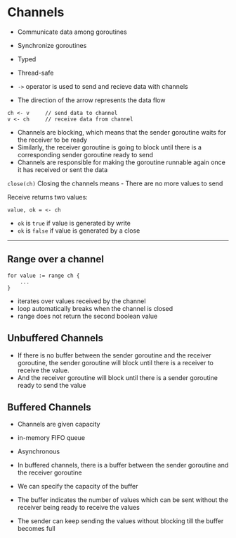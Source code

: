 # Channels

- Communicate data among goroutines
- Synchronize goroutines
- Typed
- Thread-safe

- `->` operator is used to send and recieve data with channels
- The direction of the arrow represents the data flow

```
ch <- v     // send data to channel
v <- ch     // receive data from channel
```

- Channels are blocking, which means that the sender goroutine waits for the receiver to be ready
- Similarly, the receiver goroutine is going to block until there is a corresponding sender goroutine ready to send
- Channels are responsible for making the goroutine runnable again once it has received or sent the data

`close(ch)`
Closing the channels means - There are no more values to send

Receive returns two values:

`value, ok = <- ch`

- `ok` is `true` if value is generated by write
- `ok` is `false` if value is generated by a close

---

## Range over a channel

```
for value := range ch {
    ...
}
```
- iterates over values received by the channel
- loop automatically breaks when the channel is closed
- range does not return the second boolean value

## Unbuffered Channels
- If there is no buffer between the sender goroutine and the receiver goroutine, the sender goroutine will block until
there is a receiver to receive the value.
- And the receiver goroutine will block until there is a sender goroutine ready to send the value

## Buffered Channels
- Channels are given capacity
- in-memory FIFO queue
- Asynchronous

- In buffered channels, there is a buffer between the sender goroutine and the receiver goroutine
- We can specify the capacity of the buffer
- The buffer indicates the number of values which can be sent without the receiver being ready to receive the values
- The sender can keep sending the values without blocking till the buffer becomes full